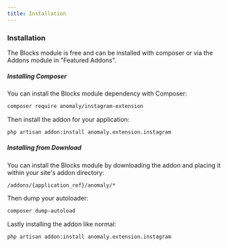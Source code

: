```yaml
---
title: Installation 
---
```


### Installation

The Blocks module is free and can be installed with composer or via the Addons module in "Featured Addons".

##### Installing Composer

You can install the Blocks module dependency with Composer:

```bash
composer require anomaly/instagram-extension
```

Then install the addon for your application:

```bash
php artisan addon:install anomaly.extension.instagram
```

##### Installing from Download

You can install the Blocks module by downloading the addon and placing it within your site's addon directory:

```bash
/addons/{application_ref}/anomaly/*
```

Then dump your autoloader:

```bash
composer dump-autoload
```

Lastly installing the addon like normal:

```bash
php artisan addon:install anomaly.extension.instagram
```

